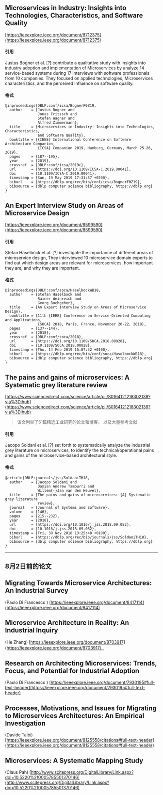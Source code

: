 

## Microservices in Industry: Insights into Technologies, Characteristics, and Software Quality
   [https://ieeexplore.ieee.org/document/8712375](https://ieeexplore.ieee.org/document/8712375)

#### 引用 
Justus Bogner et al. [?] contribute a qualitative study with insights into industry adoption and implementation of Microservices by analyze 14 service-based systems during 17 interviews with software professionals from 10 companies. They focused on applied technologies, Microservices characteristics, and the perceived influence on software quality. 


#### 格式
```
@inproceedings{DBLP:conf/icsa/BognerF0Z19,
  author    = {Justus Bogner and
               Jonas Fritzsch and
               Stefan Wagner and
               Alfred Zimmermann},
  title     = {Microservices in Industry: Insights into Technologies, Characteristics,
               and Software Quality},
  booktitle = {{IEEE} International Conference on Software Architecture Companion,
               {ICSA} Companion 2019, Hamburg, Germany, March 25-26, 2019},
  pages     = {187--195},
  year      = {2019},
  crossref  = {DBLP:conf/icsa/2019c},
  url       = {https://doi.org/10.1109/ICSA-C.2019.00041},
  doi       = {10.1109/ICSA-C.2019.00041},
  timestamp = {Sun, 19 May 2019 17:31:57 +0200},
  biburl    = {https://dblp.org/rec/bib/conf/icsa/BognerF0Z19},
  bibsource = {dblp computer science bibliography, https://dblp.org}
}

```


## An Expert Interview Study on Areas of Microservice Design

[https://ieeexplore.ieee.org/document/8599590](https://ieeexplore.ieee.org/document/8599590)

#### 引用 
Stefan Haselböck et al. [?] investigate the importance of different areas of microservice design, They interviewed 10 microservice domain experts to find out which design areas are relevant for microservices, how important they are, and why they are important.



#### 格式

```
@inproceedings{DBLP:conf/soca/HaselbockWB18,
  author    = {Stefan Haselbock and
               Rainer Weinreich and
               Georg Buchgeher},
  title     = {An Expert Interview Study on Areas of Microservice Design},
  booktitle = {11th {IEEE} Conference on Service-Oriented Computing and Applications,
               {SOCA} 2018, Paris, France, November 20-22, 2018},
  pages     = {137--144},
  year      = {2018},
  crossref  = {DBLP:conf/soca/2018},
  url       = {https://doi.org/10.1109/SOCA.2018.00028},
  doi       = {10.1109/SOCA.2018.00028},
  timestamp = {Thu, 14 Feb 2019 15:07:32 +0100},
  biburl    = {https://dblp.org/rec/bib/conf/soca/HaselbockWB18},
  bibsource = {dblp computer science bibliography, https://dblp.org}
}

```


## The pains and gains of microservices: A Systematic grey literature review

[https://www.sciencedirect.com/science/article/pii/S0164121218302139?via%3Dihub](https://www.sciencedirect.com/science/article/pii/S0164121218302139?via%3Dihub)

> 该文列举了51篇精选工业研究的论文和博客， 以及大量参考文献

#### 引用 
Jacopo Soldani et al. [?] set forth to systematically analyze the industrial grey literature on microservices, to identify the technical/operational pains and gains of the microservice-based architectural style.




#### 格式

```
@article{DBLP:journals/jss/SoldaniTH18,
  author    = {Jacopo Soldani and
               Damian Andrew Tamburri and
               Willem{-}Jan van den Heuvel},
  title     = {The pains and gains of microservices: {A} Systematic grey literature
               review},
  journal   = {Journal of Systems and Software},
  volume    = {146},
  pages     = {215--232},
  year      = {2018},
  url       = {https://doi.org/10.1016/j.jss.2018.09.082},
  doi       = {10.1016/j.jss.2018.09.082},
  timestamp = {Fri, 30 Nov 2018 13:25:48 +0100},
  biburl    = {https://dblp.org/rec/bib/journals/jss/SoldaniTH18},
  bibsource = {dblp computer science bibliography, https://dblp.org}
}
```


---

## 8月2日前的论文


## Migrating Towards Microservice Architectures: An Industrial Survey
  
  (Paolo Di Francesco )
  [https://ieeexplore.ieee.org/document/8417114](https://ieeexplore.ieee.org/document/8417114)
  

## Microservice Architecture in Reality: An Industrial Inquiry
 
 (He Zhang)
[https://ieeexplore.ieee.org/document/8703917](https://ieeexplore.ieee.org/document/8703917）


## Research on Architecting Microservices: Trends, Focus, and Potential for Industrial Adoption


(Paolo Di Francesco )
[https://ieeexplore.ieee.org/document/7930195#full-text-header](https://ieeexplore.ieee.org/document/7930195#full-text-header)


## Processes, Motivations, and Issues for Migrating to Microservices Architectures: An Empirical Investigation

 (Davide Taibi)
[https://ieeexplore.ieee.org/document/8125558/citations#full-text-header](https://ieeexplore.ieee.org/document/8125558/citations#full-text-header)


## Microservices: A Systematic Mapping Study

(Claus Pah)
[http://www.scitepress.org/DigitalLibrary/Link.aspx?doi=10.5220%2f0005785501370146](http://www.scitepress.org/DigitalLibrary/Link.aspx?doi=10.5220%2f0005785501370146) 
